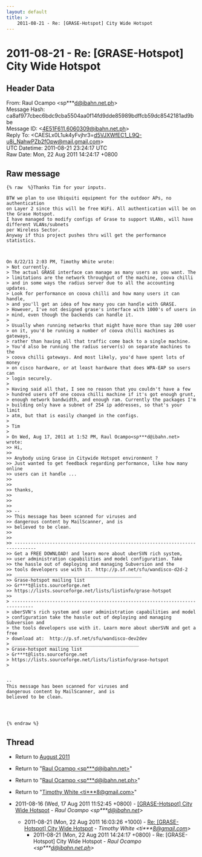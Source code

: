 ```yaml
---
layout: default
title: >
    2011-08-21 - Re: [GRASE-Hotspot] City Wide Hotspot
---
```


# 2011-08-21 - Re: [GRASE-Hotspot] City Wide Hotspot

## Header Data

From: Raul Ocampo \<sp***d@ibahn.net.ph\><br>
Message Hash: ca8af977cbec6bdc9cba5504aa0f14fd9dde85989bdffcb59dc8542181ad9bbe<br>
Message ID: \<4E51F611.6060309@ibahn.net.ph\><br>
Reply To: \<CAESLx0L1uk4yFvjhr3=d5VJXWfEC1_L9Q-u8i_NahwPZb2fOpw@mail.gmail.com\><br>
UTC Datetime: 2011-08-21 23:24:17 UTC<br>
Raw Date: Mon, 22 Aug 2011 14:24:17 +0800<br>

## Raw message

```
{% raw  %}Thanks Tim for your inputs.

BTW we plan to use Ubiquiti equipment for the outdoor APs, no authentication
on Layer 2 since this will be free WiFi. All authentication will be on 
the Grase Hotspot.
I have managed to modify configs of Grase to support VLANs, will have 
different VLANs/subnets
per Wireless Sector.
Anyway if this project pushes thru will get the performance statistics.



On 8/22/11 2:03 PM, Timothy White wrote:
> Not currently.
> The actual GRASE interface can manage as many users as you want. The
> limitations are the network throughput of the machine, coova chilli
> and in some ways the radius server due to all the accounting updates.
> Look for performance on coova chilli and how many users it can handle,
> and you'll get an idea of how many you can handle with GRASE.
> However, I've not designed grase's interface with 1000's of users in
> mind, even though the backends can handle it.
>
> Usually when running networks that might have more than say 200 user
> on it, you'd be running a number of coova chilli machines as gateways,
> rather than having all that traffic come back to a single machine.
> You'd also be running the radius server(s) on separate machines to the
> coova chilli gateways. And most likely, you'd have spent lots of money
> on cisco hardware, or at least hardware that does WPA-EAP so users can
> login securely.
>
> Having said all that, I see no reason that you couldn't have a few
> hundred users off one coova chilli machine if it's got enough grunt,
> enough network bandwidth, and enough ram. Currently the packages I'm
> building only have a subnet of 254 ip addresses, so that's your limit
> atm, but that is easily changed in the configs.
>
> Tim
>
> On Wed, Aug 17, 2011 at 1:52 PM, Raul Ocampo<sp***d@ibahn.net>  wrote:
>> Hi,
>>
>> Anybody using Grase in Citywide Hotspot environment ?
>> Just wanted to get feedback regarding performance, like how many online
>> users can it handle ...
>>
>>
>> thanks,
>>
>>
>>
>> --
>> This message has been scanned for viruses and
>> dangerous content by MailScanner, and is
>> believed to be clean.
>>
>>
>> ------------------------------------------------------------------------------
>> Get a FREE DOWNLOAD! and learn more about uberSVN rich system,
>> user administration capabilities and model configuration. Take
>> the hassle out of deploying and managing Subversion and the
>> tools developers use with it. http://p.sf.net/sfu/wandisco-d2d-2
>> _______________________________________________
>> Grase-hotspot mailing list
>> Gr***t@lists.sourceforge.net
>> https://lists.sourceforge.net/lists/listinfo/grase-hotspot
>>
> ------------------------------------------------------------------------------
> uberSVN's rich system and user administration capabilities and model
> configuration take the hassle out of deploying and managing Subversion and
> the tools developers use with it. Learn more about uberSVN and get a free
> download at:  http://p.sf.net/sfu/wandisco-dev2dev
> _______________________________________________
> Grase-hotspot mailing list
> Gr***t@lists.sourceforge.net
> https://lists.sourceforge.net/lists/listinfo/grase-hotspot
>


-- 
This message has been scanned for viruses and
dangerous content by MailScanner, and is
believed to be clean.




{% endraw %}
```

## Thread

+ Return to [August 2011](/archive/2011/08)

+ Return to "[Raul Ocampo <sp***d<span>@</span>ibahn.net>](/authors/sp___d_at_ibahn_net)"
+ Return to "[Raul Ocampo <sp***d<span>@</span>ibahn.net.ph>](/authors/sp___d_at_ibahn_net_ph)"
+ Return to "[Timothy White <ti***8<span>@</span>gmail.com>](/authors/ti___8_at_gmail_com)"

+ 2011-08-16 (Wed, 17 Aug 2011 11:52:45 +0800) - [[GRASE-Hotspot] City Wide Hotspot](/archive/2011/08/53b5a42ec14157a39f150297724eeeab341f5b75a7427b1f128ba0193885adce) - _Raul Ocampo \<sp***d@ibahn.net\>_
  + 2011-08-21 (Mon, 22 Aug 2011 16:03:26 +1000) - [Re: [GRASE-Hotspot] City Wide Hotspot](/archive/2011/08/21ee40feac275bc62c2887d0d01b88f969ccab7068dc88a8509031276b37c916) - _Timothy White \<ti***8@gmail.com\>_
    + 2011-08-21 (Mon, 22 Aug 2011 14:24:17 +0800) - Re: [GRASE-Hotspot] City Wide Hotspot - _Raul Ocampo \<sp***d@ibahn.net.ph\>_

